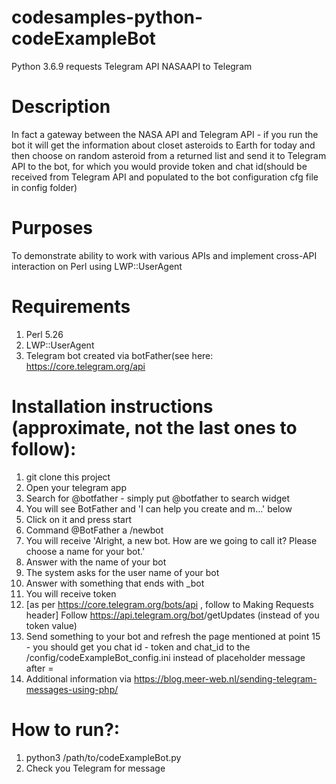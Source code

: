 # codesamples-python-codeExampleBot
Python 3.6.9 requests Telegram API NASAAPI to Telegram
# Description
In fact a gateway between the NASA API and Telegram API - if you run the bot it will get the information about closet asteroids to Earth for today and then choose on random asteroid from a returned list and send it to Telegram API to the bot, for which you would provide token and chat id(should be received from Telegram API and populated to the bot configuration cfg file in config folder)
# Purposes
To demonstrate ability to work with various APIs and implement cross-API interaction on Perl using LWP::UserAgent
# Requirements
1. Perl 5.26
2. LWP::UserAgent
3. Telegram bot created via botFather(see here: https://core.telegram.org/api
# Installation instructions (approximate, not the last ones to follow):
1. git clone this project
2. Open your telegram app
3. Search for @botfather - simply put @botfather to search widget
4. You will see BotFather and 'I can help you create and m...' below
5. Click on it and press start
6. Command @BotFather a /newbot
7. You will receive 'Alright, a new bot. How are we going to call it? Please choose a name for your bot.'
8. Answer with the name of your bot
9. The system asks for the user name of your bot
10. Answer with something that ends with _bot
11. You will receive token   
12. [as per https://core.telegram.org/bots/api , follow to Making Requests header] Follow https://api.telegram.org/bot<token>/getUpdates (instead of <token> you token value)
13. Send something to your bot and refresh the page mentioned at point 15 - you should get you chat id - token and chat_id to the /config/codeExampleBot_config.ini instead of placeholder message after =
14. Additional information via https://blog.meer-web.nl/sending-telegram-messages-using-php/
  
# How to run?:
1. python3 /path/to/codeExampleBot.py
2. Check you Telegram for message
